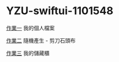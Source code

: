 # YZU-swiftui-1101548

[作業一](https://github.com/ChenRongHsuan917/YZU-swiftui-1101548/blob/main/hw1.md)   我的個人檔案

[作業二](https://github.com/ChenRongHsuan917/YZU-swiftui-1101548/blob/main/hw2.md)   隨機產生 - 剪刀石頭布

[作業三](https://github.com/ChenRongHsuan917/YZU-swiftui-1101548/blob/main/hw3.md)   我的儲藏櫃
